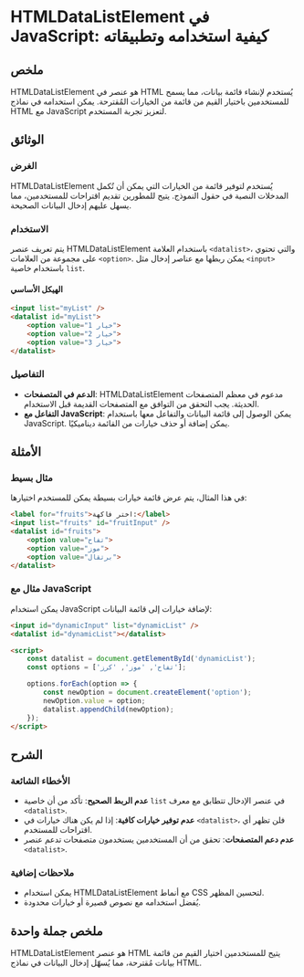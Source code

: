 <!--
Meta Description: # HTMLDataListElement في JavaScript: كيفية استخدامه وتطبيقاته ## ملخص HTMLDataListElement هو عنصر في HTML يُستخدم لإنشاء قائمة بيانات، مما يسمح للمستخ...
Meta Keywords: datalist, option, يمكن, htmldatalistelement, html
-->

# HTMLDataListElement في JavaScript: كيفية استخدامه وتطبيقاته

## ملخص
HTMLDataListElement هو عنصر في HTML يُستخدم لإنشاء قائمة بيانات، مما يسمح للمستخدمين باختيار القيم من قائمة من الخيارات المُقترحة. يمكن استخدامه في نماذج HTML مع JavaScript لتعزيز تجربة المستخدم.

## الوثائق
### الغرض
HTMLDataListElement يُستخدم لتوفير قائمة من الخيارات التي يمكن أن تُكمل المدخلات النصية في حقول النموذج. يتيح للمطورين تقديم اقتراحات للمستخدمين، مما يسهل عليهم إدخال البيانات الصحيحة.

### الاستخدام
يتم تعريف عنصر HTMLDataListElement باستخدام العلامة `<datalist>`، والتي تحتوي على مجموعة من العلامات `<option>`. يمكن ربطها مع عناصر إدخال مثل `<input>` باستخدام خاصية `list`.

#### الهيكل الأساسي
```html
<input list="myList" />
<datalist id="myList">
    <option value="خيار 1">
    <option value="خيار 2">
    <option value="خيار 3">
</datalist>
```

### التفاصيل
- **الدعم في المتصفحات**: HTMLDataListElement مدعوم في معظم المتصفحات الحديثة. يجب التحقق من التوافق مع المتصفحات القديمة قبل الاستخدام.
- **التفاعل مع JavaScript**: يمكن الوصول إلى قائمة البيانات والتفاعل معها باستخدام JavaScript. يمكن إضافة أو حذف خيارات من القائمة ديناميكيًا.

## الأمثلة
### مثال بسيط
في هذا المثال، يتم عرض قائمة خيارات بسيطة يمكن للمستخدم اختيارها:
```html
<label for="fruits">اختر فاكهة:</label>
<input list="fruits" id="fruitInput" />
<datalist id="fruits">
    <option value="تفاح">
    <option value="موز">
    <option value="برتقال">
</datalist>
```

### مثال مع JavaScript
يمكن استخدام JavaScript لإضافة خيارات إلى قائمة البيانات:
```html
<input id="dynamicInput" list="dynamicList" />
<datalist id="dynamicList"></datalist>

<script>
    const datalist = document.getElementById('dynamicList');
    const options = ['تفاح', 'موز', 'كرز'];

    options.forEach(option => {
        const newOption = document.createElement('option');
        newOption.value = option;
        datalist.appendChild(newOption);
    });
</script>
```

## الشرح
### الأخطاء الشائعة
- **عدم الربط الصحيح**: تأكد من أن خاصية `list` في عنصر الإدخال تتطابق مع معرف `<datalist>`.
- **عدم توفير خيارات كافية**: إذا لم يكن هناك خيارات في `<datalist>`، فلن تظهر أي اقتراحات للمستخدم.
- **عدم دعم المتصفحات**: تحقق من أن المستخدمين يستخدمون متصفحات تدعم عنصر `<datalist>`.

### ملاحظات إضافية
- يمكن استخدام HTMLDataListElement مع أنماط CSS لتحسين المظهر.
- يُفضل استخدامه مع نصوص قصيرة أو خيارات محدودة.

## ملخص جملة واحدة
HTMLDataListElement هو عنصر HTML يتيح للمستخدمين اختيار القيم من قائمة بيانات مُقترحة، مما يُسهّل إدخال البيانات في نماذج HTML.